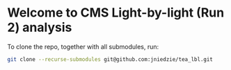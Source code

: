 # Welcome to CMS Light-by-light (Run 2) analysis

To clone the repo, together with all submodules, run:

```bash
git clone --recurse-submodules git@github.com:jniedzie/tea_lbl.git
```
